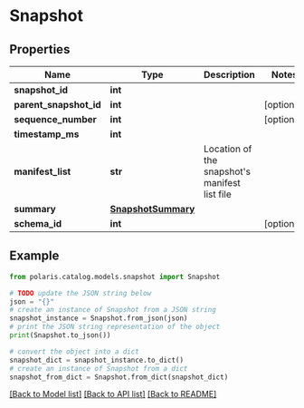 <!--

 Licensed to the Apache Software Foundation (ASF) under one
 or more contributor license agreements.  See the NOTICE file
 distributed with this work for additional information
 regarding copyright ownership.  The ASF licenses this file
 to you under the Apache License, Version 2.0 (the
 "License"); you may not use this file except in compliance
 with the License.  You may obtain a copy of the License at

   http://www.apache.org/licenses/LICENSE-2.0

 Unless required by applicable law or agreed to in writing,
 software distributed under the License is distributed on an
 "AS IS" BASIS, WITHOUT WARRANTIES OR CONDITIONS OF ANY
 KIND, either express or implied.  See the License for the
 specific language governing permissions and limitations
 under the License.

-->
# Snapshot

## Properties

Name | Type | Description | Notes
------------ | ------------- | ------------- | -------------
**snapshot_id** | **int** |  | 
**parent_snapshot_id** | **int** |  | [optional] 
**sequence_number** | **int** |  | [optional] 
**timestamp_ms** | **int** |  | 
**manifest_list** | **str** | Location of the snapshot&#39;s manifest list file | 
**summary** | [**SnapshotSummary**](SnapshotSummary.md) |  | 
**schema_id** | **int** |  | [optional] 

## Example

```python
from polaris.catalog.models.snapshot import Snapshot

# TODO update the JSON string below
json = "{}"
# create an instance of Snapshot from a JSON string
snapshot_instance = Snapshot.from_json(json)
# print the JSON string representation of the object
print(Snapshot.to_json())

# convert the object into a dict
snapshot_dict = snapshot_instance.to_dict()
# create an instance of Snapshot from a dict
snapshot_from_dict = Snapshot.from_dict(snapshot_dict)
```
[[Back to Model list]](../README.md#documentation-for-models) [[Back to API list]](../README.md#documentation-for-api-endpoints) [[Back to README]](../README.md)



